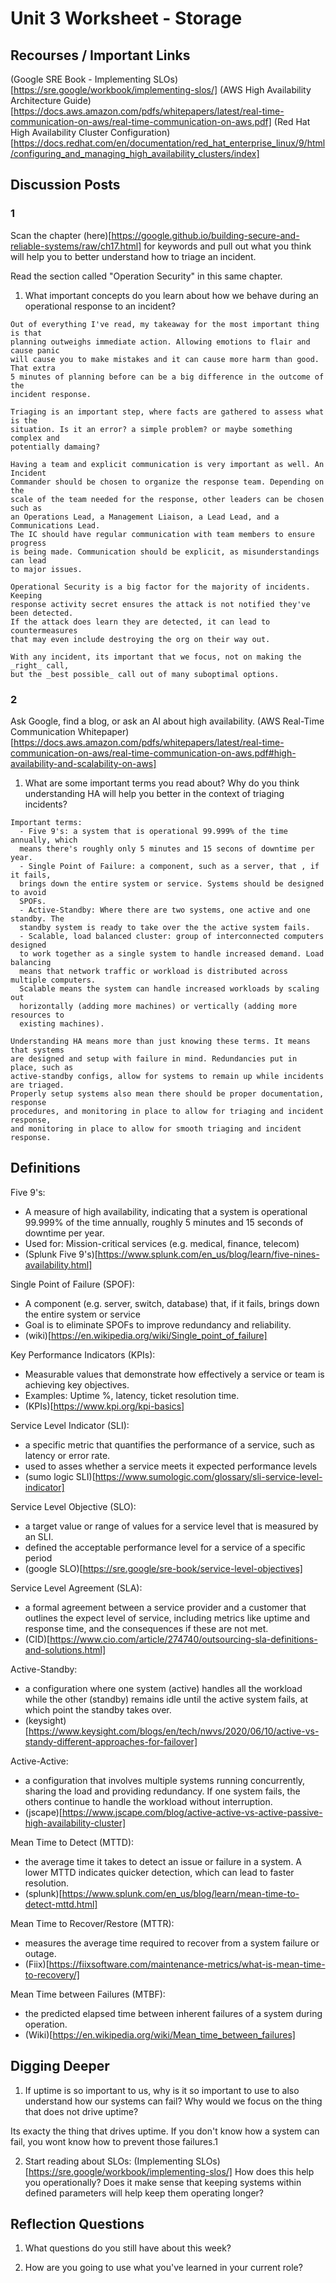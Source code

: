 # Unit 3 Worksheet - Storage

## Recourses / Important Links

(Google SRE Book - Implementing SLOs)[https://sre.google/workbook/implementing-slos/]
(AWS High Availability Architecture Guide)[https://docs.aws.amazon.com/pdfs/whitepapers/latest/real-time-communication-on-aws/real-time-communication-on-aws.pdf]
(Red Hat High Availability Cluster Configuration)[https://docs.redhat.com/en/documentation/red_hat_enterprise_linux/9/html/configuring_and_managing_high_availability_clusters/index]

## Discussion Posts

### 1

Scan the chapter (here)[https://google.github.io/building-secure-and-reliable-systems/raw/ch17.html]
for keywords and pull out what you think will help you to better understand how to
triage an incident.

Read the section called "Operation Security" in this same chapter.

1. What important concepts do you learn about how we behave during an operational
response to an incident?

```
Out of everything I've read, my takeaway for the most important thing is that
planning outweighs immediate action. Allowing emotions to flair and cause panic
will cause you to make mistakes and it can cause more harm than good. That extra
5 minutes of planning before can be a big difference in the outcome of the
incident response.

Triaging is an important step, where facts are gathered to assess what is the
situation. Is it an error? a simple problem? or maybe something complex and
potentially damaing? 

Having a team and explicit communication is very important as well. An Incident
Commander should be chosen to organize the response team. Depending on the
scale of the team needed for the response, other leaders can be chosen such as
an Operations Lead, a Management Liaison, a Lead Lead, and a Communications Lead.
The IC should have regular communication with team members to ensure progress
is being made. Communication should be explicit, as misunderstandings can lead
to major issues.

Operational Security is a big factor for the majority of incidents. Keeping
response activity secret ensures the attack is not notified they've been detected.
If the attack does learn they are detected, it can lead to countermeasures
that may even include destroying the org on their way out.

With any incident, its important that we focus, not on making the _right_ call,
but the _best possible_ call out of many suboptimal options.
```

### 2 

Ask Google, find a blog, or ask an AI about high availability.
(AWS Real-Time Communication Whitepaper)[https://docs.aws.amazon.com/pdfs/whitepapers/latest/real-time-communication-on-aws/real-time-communication-on-aws.pdf#high-availability-and-scalability-on-aws]

1. What are some important terms you read about? Why do you think understanding HA
will help you better in the context of triaging incidents?

```
Important terms:
  - Five 9's: a system that is operational 99.999% of the time annually, which
  means there's roughly only 5 minutes and 15 secons of downtime per year.
  - Single Point of Failure: a component, such as a server, that , if it fails,
  brings down the entire system or service. Systems should be designed to avoid
  SPOFs.
  - Active-Standby: Where there are two systems, one active and one standby. The
  standby system is ready to take over the the active system fails.
  - Scalable, load balanced cluster: group of interconnected computers designed
  to work together as a single system to handle increased demand. Load balancing
  means that network traffic or workload is distributed across multiple computers.
  Scalable means the system can handle increased workloads by scaling out
  horizontally (adding more machines) or vertically (adding more resources to
  existing machines).

Understanding HA means more than just knowing these terms. It means that systems
are designed and setup with failure in mind. Redundancies put in place, such as
active-standby configs, allow for systems to remain up while incidents are triaged.
Properly setup systems also mean there should be proper documentation, response
procedures, and monitoring in place to allow for triaging and incident response,
and monitoring in place to allow for smooth triaging and incident response.
```

## Definitions

Five 9's:
  - A measure of high availability, indicating that a system is operational 99.999%
  of the time annually, roughly 5 minutes and 15 seconds of downtime per year.
  - Used for: Mission-critical services (e.g. medical, finance, telecom)
  - (Splunk Five 9's)[https://www.splunk.com/en_us/blog/learn/five-nines-availability.html]

Single Point of Failure (SPOF):
  - A component (e.g. server, switch, database) that, if it fails, brings down
  the entire system or service
  - Goal is to eliminate SPOFs to improve redundancy and reliability.
  - (wiki)[https://en.wikipedia.org/wiki/Single_point_of_failure]

Key Performance Indicators (KPIs):
  - Measurable values that demonstrate how effectively a service or team is
  achieving key objectives.
  - Examples: Uptime %, latency, ticket resolution time.
  - (KPIs)[https://www.kpi.org/kpi-basics]

Service Level Indicator (SLI):
  - a specific metric that quantifies the performance of a service, such as latency
  or error rate.
  - used to asses whether a service meets it expected performance levels
  - (sumo logic SLI)[https://www.sumologic.com/glossary/sli-service-level-indicator]

Service Level Objective (SLO):
  - a target value or range of values for a service level that is measured by an SLI.
  - defined the acceptable performance level for a service of a specific period
  - (google SLO)[https://sre.google/sre-book/service-level-objectives]

Service Level Agreement (SLA):
  - a formal agreement between a service provider and a customer that outlines the
  expect level of service, including metrics like uptime and response time, and
  the consequences if these are not met.
  - (CID)[https://www.cio.com/article/274740/outsourcing-sla-definitions-and-solutions.html]

Active-Standby:
  - a configuration where one system (active) handles all the workload while
  the other (standby) remains idle until the active system fails, at which
  point the standby takes over.
  - (keysight)[https://www.keysight.com/blogs/en/tech/nwvs/2020/06/10/active-vs-standy-different-approaches-for-failover]

Active-Active:
  - a configuration that involves multiple systems running concurrently, sharing
  the load and providing redundancy. If one system fails, the others continue
  to handle the workload without interruption.
  - (jscape)[https://www.jscape.com/blog/active-active-vs-active-passive-high-availability-cluster]

Mean Time to Detect (MTTD):
  - the average time it takes to detect an issue or failure in a system. A lower
  MTTD indicates quicker detection, which can lead to faster resolution.
  - (splunk)[https://www.splunk.com/en_us/blog/learn/mean-time-to-detect-mttd.html]

Mean Time to Recover/Restore (MTTR):
  - measures the average time required to recover from a system failure or outage.
  - (Fiix)[https://fiixsoftware.com/maintenance-metrics/what-is-mean-time-to-recovery/]

Mean Time between Failures (MTBF):
  - the predicted elapsed time between inherent failures of a system during operation.
  - (Wiki)[https://en.wikipedia.org/wiki/Mean_time_between_failures]

## Digging Deeper

1. If uptime is so important to us, why is it so important to use to also understand
how our systems can fail? Why would we focus on the thing that does not drive uptime?

Its exacty the thing that drives uptime. If you don't know how a system can fail,
you wont know how to prevent those failures.1

2. Start reading about SLOs: (Implementing SLOs)[https://sre.google/workbook/implementing-slos/]
How does this help you operationally? Does it make sense that keeping systems within
defined parameters will help keep them operating longer?


## Reflection Questions

1. What questions do you still have about this week?

2. How are you going to use what you've learned in your current role?


